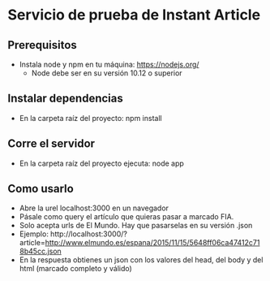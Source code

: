 # Servicio de prueba de Instant Article

## Prerequisitos

- Instala node y npm en tu máquina:
  https://nodejs.org/
  * Node debe ser en su versión 10.12 o superior

## Instalar dependencias
- En la carpeta raíz del proyecto: npm install

## Corre el servidor
- En la carpeta raíz del proyecto ejecuta: node app

## Como usarlo
- Abre la urel localhost:3000 en un navegador
- Pásale como query el artículo que quieras pasar a marcado FIA.
- Solo acepta urls de El Mundo. Hay que pasarselas en su versión .json
- Ejemplo: http://localhost:3000/?article=http://www.elmundo.es/espana/2015/11/15/5648ff06ca47412c718b45cc.json
- En la respuesta obtienes un json con los valores del head, del body y del html (marcado completo y válido)

